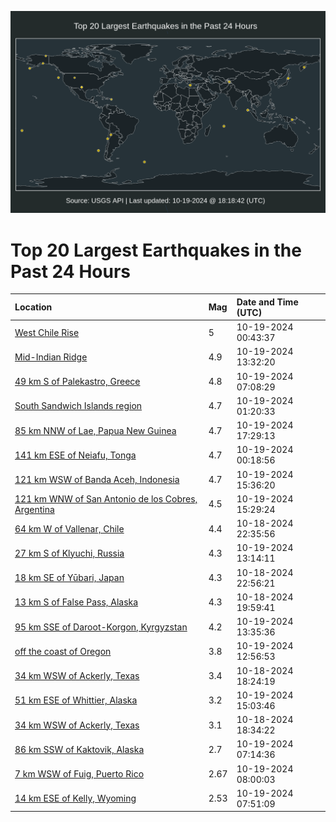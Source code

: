 ![Map](./map.png)

# Top 20 Largest Earthquakes in the Past 24 Hours

| Location | Mag | Date and Time (UTC) |
|:---|:---|:---|
| [West Chile Rise](https://earthquake.usgs.gov/earthquakes/eventpage/us6000nznv) | 5 | 10-19-2024 00:43:37 |
| [Mid-Indian Ridge](https://earthquake.usgs.gov/earthquakes/eventpage/us6000nzqz) | 4.9 | 10-19-2024 13:32:20 |
| [49 km S of Palekastro, Greece](https://earthquake.usgs.gov/earthquakes/eventpage/us6000nzpu) | 4.8 | 10-19-2024 07:08:29 |
| [South Sandwich Islands region](https://earthquake.usgs.gov/earthquakes/eventpage/us6000nzp2) | 4.7 | 10-19-2024 01:20:33 |
| [85 km NNW of Lae, Papua New Guinea](https://earthquake.usgs.gov/earthquakes/eventpage/us6000nzrq) | 4.7 | 10-19-2024 17:29:13 |
| [141 km ESE of Neiafu, Tonga](https://earthquake.usgs.gov/earthquakes/eventpage/us6000nznl) | 4.7 | 10-19-2024 00:18:56 |
| [121 km WSW of Banda Aceh, Indonesia](https://earthquake.usgs.gov/earthquakes/eventpage/us6000nzrf) | 4.7 | 10-19-2024 15:36:20 |
| [121 km WNW of San Antonio de los Cobres, Argentina](https://earthquake.usgs.gov/earthquakes/eventpage/us6000nzrd) | 4.5 | 10-19-2024 15:29:24 |
| [64 km W of Vallenar, Chile](https://earthquake.usgs.gov/earthquakes/eventpage/us6000nzn6) | 4.4 | 10-18-2024 22:35:56 |
| [27 km S of Klyuchi, Russia](https://earthquake.usgs.gov/earthquakes/eventpage/us6000nzqt) | 4.3 | 10-19-2024 13:14:11 |
| [18 km SE of Yūbari, Japan](https://earthquake.usgs.gov/earthquakes/eventpage/us6000nznc) | 4.3 | 10-18-2024 22:56:21 |
| [13 km S of False Pass, Alaska](https://earthquake.usgs.gov/earthquakes/eventpage/us6000nzlx) | 4.3 | 10-18-2024 19:59:41 |
| [95 km SSE of Daroot-Korgon, Kyrgyzstan](https://earthquake.usgs.gov/earthquakes/eventpage/us6000nzqu) | 4.2 | 10-19-2024 13:35:36 |
| [off the coast of Oregon](https://earthquake.usgs.gov/earthquakes/eventpage/us6000nzqq) | 3.8 | 10-19-2024 12:56:53 |
| [34 km WSW of Ackerly, Texas](https://earthquake.usgs.gov/earthquakes/eventpage/tx2024unbv) | 3.4 | 10-18-2024 18:24:19 |
| [51 km ESE of Whittier, Alaska](https://earthquake.usgs.gov/earthquakes/eventpage/ak024dgtexij) | 3.2 | 10-19-2024 15:03:46 |
| [34 km WSW of Ackerly, Texas](https://earthquake.usgs.gov/earthquakes/eventpage/tx2024uncf) | 3.1 | 10-18-2024 18:34:22 |
| [86 km SSW of Kaktovik, Alaska](https://earthquake.usgs.gov/earthquakes/eventpage/ak024dgopssz) | 2.7 | 10-19-2024 07:14:36 |
| [7 km WSW of Fuig, Puerto Rico](https://earthquake.usgs.gov/earthquakes/eventpage/pr71463018) | 2.67 | 10-19-2024 08:00:03 |
| [14 km ESE of Kelly, Wyoming](https://earthquake.usgs.gov/earthquakes/eventpage/mb90063813) | 2.53 | 10-19-2024 07:51:09 |
